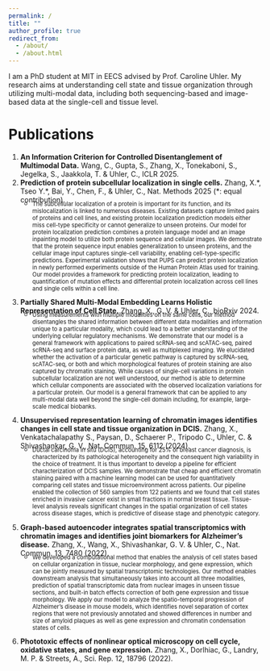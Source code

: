 ```yaml
---
permalink: /
title: ""
author_profile: true
redirect_from: 
  - /about/
  - /about.html
---
```


I am a PhD student at MIT in EECS advised by Prof. Caroline Uhler. My research aims at understanding cell state and tissue organization through utilizing multi-modal data, including both sequencing-based and image-based data at the single-cell and tissue level.

Publications
======
1. **An Information Criterion for Controlled Disentanglement of Multimodal Data.** Wang, C., Gupta, S., Zhang, X., Tonekaboni, S., Jegelka, S., Jaakkola, T. & Uhler, C., ICLR 2025.
1. **Prediction of protein subcellular localization in single cells.** Zhang, X.\*, Tseo Y.\*, Bai, Y., Chen, F., & Uhler, C., Nat. Methods 2025 (*: equal contribution).
   -  <p style="font-size: 0.8em; margin-top: -10px;">The subcellular localization of a protein is important for its function, and its mislocalization is linked to numerous diseases. Existing datasets capture limited pairs of proteins and cell lines, and existing protein localization prediction models either miss cell-type specificity or cannot generalize to unseen proteins. Our model for protein localization prediction combines a protein language model and an image inpainting model to utilize both protein sequence and cellular images. We demonstrate that the protein sequence input enables generalization to unseen proteins, and the cellular image input captures single-cell variability, enabling cell-type-specific predictions. Experimental validation shows that PUPS can predict protein localization in newly performed experiments outside of the Human Protein Atlas used for training. Our model provides a framework for predicting protein localization, leading to quantification of mutation effects and differential protein localization across cell lines and single cells within a cell line.</p>
1. **Partially Shared Multi-Modal Embedding Learns Holistic Representation of Cell State.** Zhang, X., G. V. & Uhler, C., bioRxiv 2024.
   - <p style="font-size: 0.8em; margin-top: -10px;">Using measurements with multiple modalities on the same cells, our method disentangles the shared information between different data modalities and information unique to a particular modality, which could lead to a better understanding of the underlying cellular regulatory mechanisms. We demonstrate that our model is a general framework with applications to paired scRNA-seq and scATAC-seq, paired scRNA-seq and surface protein data, as well as multiplexed imaging. We elucidated whether the activation of a particular genetic pathway is captured by scRNA-seq, scATAC-seq, or both and which morphological features of protein staining are also captured by chromatin staining. While causes of single-cell variations in protein subcellular localization are not well understood, our method is able to determine which cellular components are associated with the observed localization variations for a particular protein. Our model is a general framework that can be applied to any multi-modal data well beyond the single-cell domain including, for example, large-scale medical biobanks.
1. **Unsupervised representation learning of chromatin images identifies changes in cell state and tissue organization in DCIS.** Zhang, X., Venkatachalapathy S., Paysan, D., Schaerer P., Tripodo C., Uhler, C. & Shivashankar, G. V., Nat. Commun. 15, 6112 (2024).
    - <p style="font-size: 0.8em; margin-top: -10px;">Ductal carcinoma in situ (DCIS), accounting for 25% of breast cancer diagnosis, is characterized by its pathological heterogeneity and the consequent high variability in the choice of treatment. It is thus important to develop a pipeline for efficient characterization of DCIS samples. We demonstrate that cheap and efficient chromatin staining paired with a machine learning model can be used for quantitatively comparing cell states and tissue microenvironment across patients. Our pipeline enabled the collection of 560 samples from 122 patients and we found that cell states enriched in invasive cancer exist in small fractions in normal breast tissue. Tissue-level analysis reveals significant changes in the spatial organization of cell states across disease stages, which is predictive of disease stage and phenotypic category. </p>
1. **Graph-based autoencoder integrates spatial transcriptomics with chromatin images and identifies joint biomarkers for Alzheimer’s disease.** Zhang, X., Wang, X., Shivashankar, G. V. & Uhler, C., Nat. Commun. 13, 7480 (2022).
   - <p style="font-size: 0.8em; margin-top: -10px;">We developed a computational method that enables the analysis of cell states based on cellular organization in tissue, nuclear morphology, and gene expression, which can be jointly measured by spatial transcriptomic technologies. Our method enables downstream analysis that simultaneously takes into account all three modalities, prediction of spatial transcriptomic data from nuclear images in unseen tissue sections, and built-in batch effects correction of both gene expression and tissue morphology. We apply our model to analyze the spatio-temporal progression of Alzheimer’s disease in mouse models, which identifies novel separation of cortex regions that were not previously annotated and showed differences in number and size of amyloid plaques as well as gene expression and chromatin condensation states of cells.</p>
1. **Phototoxic effects of nonlinear optical microscopy on cell cycle, oxidative states, and gene expression.** Zhang, X., Dorlhiac, G., Landry, M. P. & Streets, A., Sci. Rep. 12, 18796 (2022).

